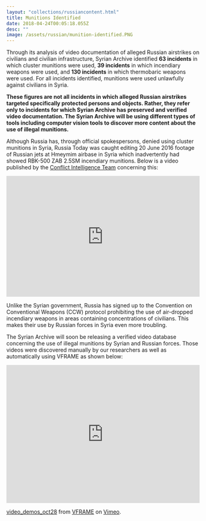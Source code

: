 ```yaml
---
layout: "collections/russiancontent.html"
title: Munitions Identified
date: 2018-04-24T00:05:18.055Z
desc: ""
image: /assets/russian/munition-identified.PNG
---
```


Through its analysis of video documentation of alleged Russian airstrikes on civilians and civilian infrastructure, Syrian Archive identified **63 incidents** in which cluster munitions were used, **39 incidents** in which incendiary weapons were used, and **130 incidents** in which thermobaric weapons were used. For all incidents identified, munitions were used unlawfully against civilians in Syria.

**These figures are not all incidents in which alleged Russian airstrikes targeted specifically protected persons and objects. Rather, they refer only to incidents for which Syrian Archive has preserved and verified video documentation. The Syrian Archive will be using different types of tools including computer vision tools to discover more content about the use of illegal munitions.**

Although Russia has, through official spokespersons, denied using cluster munitions in Syria, Russia Today was caught editing 20 June 2016 footage of Russian jets at Hmeymim airbase in Syria which inadvertently had showed RBK-500 ZAB 2.5SM incendiary munitions. Below is a video published by the [Conflict Intelligence Team](https://citeam.org) concerning this:

<iframe width="100%" height="315" src="https://www.youtube.com/watch?v=OIbLqaOfnGg" frameborder="0" allow="accelerometer; autoplay; encrypted-media; gyroscope; picture-in-picture" allowfullscreen></iframe>

Unlike the Syrian government, Russia has signed up to the Convention on Conventional Weapons (CCW) protocol prohibiting the use of air-dropped incendiary weapons in areas containing concentrations of civilians. This makes their use by Russian forces in Syria even more troubling.

The Syrian Archive will soon be releasing a verified video database concerning the use of illegal munitions by Syrian and Russian forces. Those videos were discovered manually by our researchers as well as automatically using VFRAME as shown below:

<iframe src="https://player.vimeo.com/video/297847125" width="100%" height="360" frameborder="0" webkitallowfullscreen mozallowfullscreen allowfullscreen></iframe>
<p><a href="https://vimeo.com/297847125">video_demos_oct28</a> from <a href="https://vimeo.com/vframe">VFRAME</a> on <a href="https://vimeo.com">Vimeo</a>.</p>
